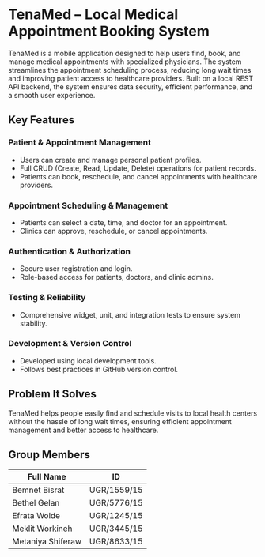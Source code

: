 
# TenaMed – Local Medical Appointment Booking System

TenaMed is a mobile application designed to help users find, book, and manage medical appointments with specialized physicians. The system streamlines the appointment scheduling process, reducing long wait times and improving patient access to healthcare providers. Built on a local REST API backend, the system ensures data security, efficient performance, and a smooth user experience.

## Key Features

### Patient & Appointment Management
- Users can create and manage personal patient profiles.
- Full CRUD (Create, Read, Update, Delete) operations for patient records.
- Patients can book, reschedule, and cancel appointments with healthcare providers.


### Appointment Scheduling & Management
- Patients can select a date, time, and doctor for an appointment.
- Clinics can approve, reschedule, or cancel appointments.

### Authentication & Authorization
- Secure user registration and login.
- Role-based access for patients, doctors, and clinic admins.

### Testing & Reliability
- Comprehensive widget, unit, and integration tests to ensure system stability.

### Development & Version Control
- Developed using local development tools.
- Follows best practices in GitHub version control.

## Problem It Solves
TenaMed helps people easily find and schedule visits to local health centers without the hassle of long wait times, ensuring efficient appointment management and better access to healthcare.



## Group Members

| Full Name           | ID           |
|--------------------|--------------|
| Bemnet Bisrat      | UGR/1559/15  |
| Bethel Gelan       | UGR/5776/15  |
| Efrata Wolde       | UGR/1245/15  |
| Meklit Workineh    | UGR/3445/15  |
| Metaniya Shiferaw  | UGR/8633/15  |

